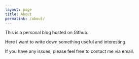 ```yaml
---
layout: page
title: About
permalink: /about/
---
```


This is a personal blog hosted on Github.

Here I want to write down something useful and interesting.

If you have any issues, please feel free to contact me via email.
